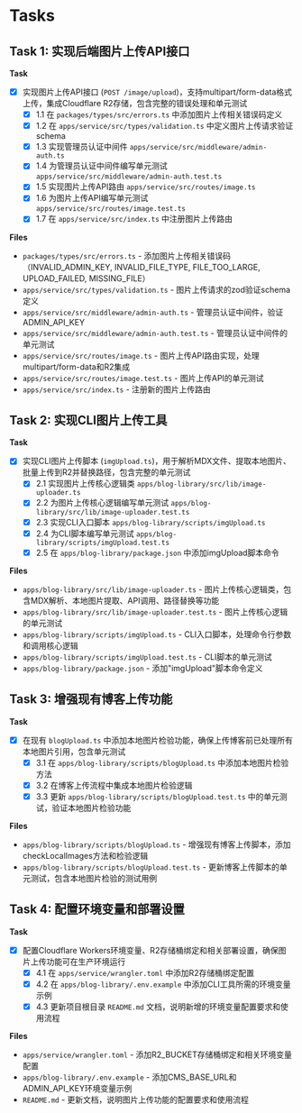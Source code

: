 # Tasks

## Task 1: 实现后端图片上传API接口

**Task**

- [x] 实现图片上传API接口 (`POST /image/upload`)，支持multipart/form-data格式上传，集成Cloudflare R2存储，包含完整的错误处理和单元测试
  - [x] 1.1 在 `packages/types/src/errors.ts` 中添加图片上传相关错误码定义
  - [x] 1.2 在 `apps/service/src/types/validation.ts` 中定义图片上传请求验证schema
  - [x] 1.3 实现管理员认证中间件 `apps/service/src/middleware/admin-auth.ts`
  - [x] 1.4 为管理员认证中间件编写单元测试 `apps/service/src/middleware/admin-auth.test.ts`
  - [x] 1.5 实现图片上传API路由 `apps/service/src/routes/image.ts`
  - [x] 1.6 为图片上传API编写单元测试 `apps/service/src/routes/image.test.ts`
  - [x] 1.7 在 `apps/service/src/index.ts` 中注册图片上传路由

**Files**

- `packages/types/src/errors.ts` - 添加图片上传相关错误码（INVALID_ADMIN_KEY, INVALID_FILE_TYPE, FILE_TOO_LARGE, UPLOAD_FAILED, MISSING_FILE）
- `apps/service/src/types/validation.ts` - 图片上传请求的zod验证schema定义
- `apps/service/src/middleware/admin-auth.ts` - 管理员认证中间件，验证ADMIN_API_KEY
- `apps/service/src/middleware/admin-auth.test.ts` - 管理员认证中间件的单元测试
- `apps/service/src/routes/image.ts` - 图片上传API路由实现，处理multipart/form-data和R2集成
- `apps/service/src/routes/image.test.ts` - 图片上传API的单元测试
- `apps/service/src/index.ts` - 注册新的图片上传路由

## Task 2: 实现CLI图片上传工具

**Task**

- [x] 实现CLI图片上传脚本 (`imgUpload.ts`)，用于解析MDX文件、提取本地图片、批量上传到R2并替换路径，包含完整的单元测试
  - [x] 2.1 实现图片上传核心逻辑类 `apps/blog-library/src/lib/image-uploader.ts`
  - [x] 2.2 为图片上传核心逻辑编写单元测试 `apps/blog-library/src/lib/image-uploader.test.ts`
  - [x] 2.3 实现CLI入口脚本 `apps/blog-library/scripts/imgUpload.ts`
  - [x] 2.4 为CLI脚本编写单元测试 `apps/blog-library/scripts/imgUpload.test.ts`
  - [x] 2.5 在 `apps/blog-library/package.json` 中添加imgUpload脚本命令

**Files**

- `apps/blog-library/src/lib/image-uploader.ts` - 图片上传核心逻辑类，包含MDX解析、本地图片提取、API调用、路径替换等功能
- `apps/blog-library/src/lib/image-uploader.test.ts` - 图片上传核心逻辑的单元测试
- `apps/blog-library/scripts/imgUpload.ts` - CLI入口脚本，处理命令行参数和调用核心逻辑
- `apps/blog-library/scripts/imgUpload.test.ts` - CLI脚本的单元测试
- `apps/blog-library/package.json` - 添加"imgUpload"脚本命令定义

## Task 3: 增强现有博客上传功能

**Task**

- [x] 在现有 `blogUpload.ts` 中添加本地图片检验功能，确保上传博客前已处理所有本地图片引用，包含单元测试
  - [x] 3.1 在 `apps/blog-library/scripts/blogUpload.ts` 中添加本地图片检验方法
  - [x] 3.2 在博客上传流程中集成本地图片检验逻辑
  - [x] 3.3 更新 `apps/blog-library/scripts/blogUpload.test.ts` 中的单元测试，验证本地图片检验功能

**Files**

- `apps/blog-library/scripts/blogUpload.ts` - 增强现有博客上传脚本，添加checkLocalImages方法和检验逻辑
- `apps/blog-library/scripts/blogUpload.test.ts` - 更新博客上传脚本的单元测试，包含本地图片检验的测试用例

## Task 4: 配置环境变量和部署设置

**Task**

- [x] 配置Cloudflare Workers环境变量、R2存储桶绑定和相关部署设置，确保图片上传功能可在生产环境运行
  - [x] 4.1 在 `apps/service/wrangler.toml` 中添加R2存储桶绑定配置
  - [x] 4.2 在 `apps/blog-library/.env.example` 中添加CLI工具所需的环境变量示例
  - [x] 4.3 更新项目根目录 `README.md` 文档，说明新增的环境变量配置要求和使用流程

**Files**

- `apps/service/wrangler.toml` - 添加R2_BUCKET存储桶绑定和相关环境变量配置
- `apps/blog-library/.env.example` - 添加CMS_BASE_URL和ADMIN_API_KEY环境变量示例
- `README.md` - 更新文档，说明图片上传功能的配置要求和使用流程

